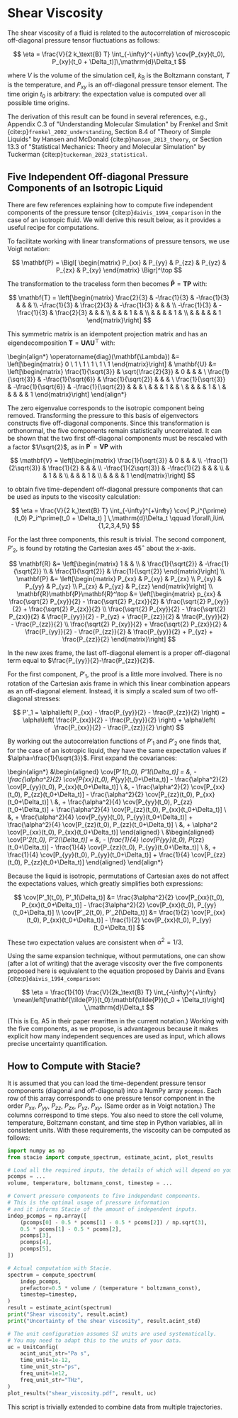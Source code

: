 # Shear Viscosity

The shear viscosity of a fluid is related to the autocorrelation
of microscopic off-diagonal pressure tensor fluctuations as follows:

$$
    \eta = \frac{V}{2 k_\text{B} T}
           \int_{-\infty}^{+\infty}
           \cov[P_{xy}(t_0), P_{xy}(t_0 + \Delta_t)]\,\mathrm{d}\Delta_t
$$

where $V$ is the volume of the simulation cell,
$k_\text{B}$ is the Boltzmann constant,
$T$ is the temperature,
and $P_{xy}$ is an off-diagonal pressure tensor element.
The time origin $t_0$ is arbitrary:
the expectation value is computed over all possible time origins.

The derivation of this result can be found in several references, e.g.,
Appendix C.3 of "Understanding Molecular Simulation"
by Frenkel and Smit {cite:p}`frenkel_2002_understanding`,
Section 8.4 of "Theory of Simple Liquids"
by Hansen and McDonald {cite:p}`hansen_2013_theory`,
or Section 13.3 of "Statistical Mechanics: Theory and Molecular Simulation"
by Tuckerman {cite:p}`tuckerman_2023_statistical`.


## Five Independent Off-diagonal Pressure Components of an Isotropic Liquid

There are few references explaining how to compute
five independent components of the pressure tensor {cite:p}`daivis_1994_comparison`
in the case of an isotropic fluid.
We will derive this result below, as it provides a useful recipe for computations.

To facilitate working with linear transformations of pressure tensors,
we use Voigt notation:

$$
    \mathbf{P} =
    \Bigl[
        \begin{matrix}
            P_{xx} & P_{yy} & P_{zz} & P_{yz} & P_{zx} & P_{xy}
        \end{matrix}
    \Bigr]^\top
$$

The transformation to the traceless form then becomes
$\mathbf{\tilde{P}} = \mathbf{T} \mathbf{P}$ with:

$$
    \mathbf{T} =
    \left[\begin{matrix}
        \frac{2}{3} & -\frac{1}{3} & -\frac{1}{3} & & &
        \\
        -\frac{1}{3} & \frac{2}{3} & -\frac{1}{3} & & &
        \\
        -\frac{1}{3} & -\frac{1}{3} & \frac{2}{3} & & &
        \\
        & & & 1 & &
        \\
        & & & & 1 &
        \\
        & & & & & 1
   \end{matrix}\right]
$$

This symmetric matrix is an idempotent projection matrix and has an eigendecomposition
$\mathbf{T}=\mathbf{U}\mathbf{\Lambda}\mathbf{U}^\top$ with:

\begin{align*}
    \operatorname{diag}(\mathbf{\Lambda}) &=
    \left[\begin{matrix}
        0 \\ 1 \\ 1 \\ 1 \\ 1 \\ 1
    \end{matrix}\right]
    &
    \mathbf{U} &=
    \left[\begin{matrix}
        \frac{1}{\sqrt{3}} & \sqrt{\frac{2}{3}} & 0 & & &
        \\
        \frac{1}{\sqrt{3}} & -\frac{1}{\sqrt{6}} & \frac{1}{\sqrt{2}} & & &
        \\
        \frac{1}{\sqrt{3}} & -\frac{1}{\sqrt{6}} & -\frac{1}{\sqrt{2}} & & &
        \\
        & & & 1 & &
        \\
        & & & & 1 &
        \\
        & & & & & 1
    \end{matrix}\right]
\end{align*}

The zero eigenvalue corresponds to the isotropic component being removed.
Transforming the pressure to this basis of eigenvectors constructs five off-diagonal components.
Since this transformation is orthonormal, the five components remain statistically uncorrelated.
It can be shown that the two first off-diagonal components must be rescaled
with a factor $1/\sqrt{2}$, as in $\mathbf{P}^\prime = \mathbf{V} \mathbf{P}$ with

$$
    \mathbf{V} =
    \left[\begin{matrix}
        \frac{1}{\sqrt{3}} & 0 & & &
        \\
        -\frac{1}{2\sqrt{3}} & \frac{1}{2} & & &
        \\
        -\frac{1}{2\sqrt{3}} & -\frac{1}{2} & & &
        \\
        & & 1 & &
        \\
        & & & 1 &
        \\
        & & & & 1
    \end{matrix}\right]
$$

to obtain five time-dependent off-diagonal pressure components
that can be used as inputs to the viscosity calculation:

$$
    \eta =
    \frac{V}{2 k_\text{B} T}
    \int_{-\infty}^{+\infty}
    \cov[
        P_i^{\prime}(t_0) P_i^\prime(t_0 + \Delta_t)
    ]
    \,\mathrm{d}\Delta_t
    \qquad
    \forall\,i\in\{1,2,3,4,5\}
$$

For the last three components, this result is trivial.
The second component, $P'_2$, is found by rotating the Cartesian axes $45^\circ$ about the $x$-axis.

$$
    \mathbf{R} &= \left[\begin{matrix}
        1 & & \\
        & \frac{1}{\sqrt{2}} & -\frac{1}{\sqrt{2}} \\
        & \frac{1}{\sqrt{2}} & \frac{1}{\sqrt{2}}
    \end{matrix}\right]
    \\
    \mathbf{P} &= \left[\begin{matrix}
        P_{xx} & P_{xy} & P_{zx} \\
        P_{xy} & P_{yy} & P_{yz} \\
        P_{zx} & P_{yz} & P_{zz}
    \end{matrix}\right]
    \\
    \mathbf{R}\mathbf{P}\mathbf{R}^\top &= \left[\begin{matrix}
        p_{xx} &
        \frac{\sqrt{2} P_{xy}}{2} - \frac{\sqrt{2} P_{zx}}{2} &
        \frac{\sqrt{2} P_{xy}}{2} + \frac{\sqrt{2} P_{zx}}{2}
        \\
        \frac{\sqrt{2} P_{xy}}{2} - \frac{\sqrt{2} P_{zx}}{2} &
        \frac{P_{yy}}{2} - P_{yz} + \frac{P_{zz}}{2} &
        \frac{P_{yy}}{2} - \frac{P_{zz}}{2}
        \\
        \frac{\sqrt{2} P_{xy}}{2} + \frac{\sqrt{2} P_{zx}}{2} &
        \frac{P_{yy}}{2} - \frac{P_{zz}}{2} &
        \frac{P_{yy}}{2} + P_{yz} + \frac{P_{zz}}{2}
    \end{matrix}\right]
$$

In the new axes frame, the last off-diagonal element is a proper off-diagonal term equal to
$\frac{P_{yy}}{2}-\frac{P_{zz}}{2}$.

For the first component, $P'_1$, the proof is a little more involved.
There is no rotation of the Cartesian axis frame
in which this linear combination appears as an off-diagonal element.
Instead, it is simply a scaled sum of two off-diagonal stresses:

$$
    P'_1 = \alpha\left(
        P_{xx} - \frac{P_{yy}}{2} - \frac{P_{zz}}{2}
    \right) = \alpha\left(
        \frac{P_{xx}}{2} - \frac{P_{yy}}{2}
    \right) + \alpha\left(
        \frac{P_{xx}}{2} - \frac{P_{zz}}{2}
    \right)
$$

By working out the autocorrelation functions of $P'_1$ and $P'_2$ one finds that,
for the case of an isotropic liquid,
they have the same expectation values if $\alpha=\frac{1}{\sqrt{3}}$.
First expand the covariances:

\begin{align*}
&\begin{aligned}
    \cov[P'_1(t_0), P'_1(\Delta_t)] =
    &\,
        - \frac{\alpha^2}{2} \cov[P_{xx}(t_0), P_{yy}(t_0+\Delta_t)]
        - \frac{\alpha^2}{2} \cov[P_{yy}(t_0), P_{xx}(t_0+\Delta_t)]
    \\
    &\,
        - \frac{\alpha^2}{2} \cov[P_{xx}(t_0), P_{zz}(t_0+\Delta_t)]
        - \frac{\alpha^2}{2} \cov[P_{zz}(t_0), P_{xx}(t_0+\Delta_t)]
    \\
    &\,
        + \frac{\alpha^2}{4} \cov[P_{yy}(t_0), P_{zz}(t_0+\Delta_t)]
        + \frac{\alpha^2}{4} \cov[P_{zz}(t_0), P_{xx}(t_0+\Delta_t)]
    \\
    &\,
        + \frac{\alpha^2}{4} \cov[P_{yy}(t_0), P_{yy}(t_0+\Delta_t)]
        + \frac{\alpha^2}{4} \cov[P_{zz}(t_0), P_{zz}(t_0+\Delta_t)]
    \\
    &\,
        + \alpha^2 \cov[P_{xx}(t_0), P_{xx}(t_0+\Delta_t)]
\end{aligned}
\\
&\begin{aligned}
    \cov[P'_2(t_0), P'_2(\Delta_t)] =
    &\,
        - \frac{1}{4} \cov[P_{yy}(t_0), P_{zz}(t_0+\Delta_t)]
        - \frac{1}{4} \cov[P_{zz}(t_0), P_{yy}(t_0+\Delta_t)]
    \\
    &\,
        + \frac{1}{4} \cov[P_{yy}(t_0), P_{yy}(t_0+\Delta_t)]
        + \frac{1}{4} \cov[P_{zz}(t_0), P_{zz}(t_0+\Delta_t)]
\end{aligned}
\end{align*}

Because the liquid is isotropic, permutations of Cartesian axes do not affect the expectations values, which greatly simplifies both expressions:

$$
    \cov[P'_1(t_0), P'_1(\Delta_t)] &=
        \frac{3\alpha^2}{2} \cov[P_{xx}(t_0), P_{xx}(t_0+\Delta_t)]
        - \frac{3\alpha^2}{2} \cov[P_{xx}(t_0), P_{yy}(t_0+\Delta_t)]
    \\
    \cov[P'_2(t_0), P'_2(\Delta_t)] &=
        \frac{1}{2} \cov[P_{xx}(t_0), P_{xx}(t_0+\Delta_t)]
        - \frac{1}{2} \cov[P_{xx}(t_0), P_{yy}(t_0+\Delta_t)]
$$

These two expectation values are consistent when $\alpha^2 = 1/3$.

Using the same expansion technique, without permutations, one can show (after a lot of writing)
that the average viscosity over the five components proposed here is equivalent to
the equation proposed by Daivis and Evans {cite:p}`daivis_1994_comparison`:

$$
    \eta = \frac{1}{10} \frac{V}{2k_\text{B} T} \int_{-\infty}^{+\infty}
        \mean\left[\mathbf{\tilde{P}}(t_0):\mathbf{\tilde{P}}(t_0 + \Delta_t)\right]
        \,\mathrm{d}\Delta_t
$$

(This is Eq. A5 in their paper rewritten in the current notation.)
Working with the five components, as we propose, is advantageous because it makes explicit
how many independent sequences are used as input, which allows precise uncertainty quantification.

## How to Compute with Stacie?

It is assumed that you can load the time-dependent pressure tensor components
(diagonal and off-diagonal) into a NumPy array `pcomps`.
Each row of this array corresponds to one pressure tensor component
in the order $P_{xx}$, $P_{yy}$, $P_{zz}$, $P_{zx}$, $P_{yz}$, $P_{xy}$.
(Same order as in Voigt notation.)
The columns correspond to time steps.
You also need to store the cell volume, temperature,
Boltzmann constant, and time step in Python variables,
all in consistent units.
With these requirements, the viscosity can be computed as follows:

```python
import numpy as np
from stacie import compute_spectrum, estimate_acint, plot_results

# Load all the required inputs, the details of which will depend on your use case.
pcomps = ...
volume, temperature, boltzmann_const, timestep = ...

# Convert pressure components to five independent components.
# This is the optimal usage of pressure information
# and it informs Stacie of the amount of independent inputs.
indep_pcomps = np.array([
    (pcomps[0] - 0.5 * pcoms[1] - 0.5 * pcoms[2]) / np.sqrt(3),
    0.5 * pcoms[1] - 0.5 * pcoms[2],
    pcomps[3],
    pcomps[4],
    pcomps[5],
])

# Actual computation with Stacie.
spectrum = compute_spectrum(
    indep_pcomps,
    prefactor=0.5 * volume / (temperature * boltzmann_const),
    timestep=timestep,
)
result = estimate_acint(spectrum)
print("Shear viscosity", result.acint)
print("Uncertainty of the shear viscosity", result.acint_std)

# The unit configuration assumes SI units are used systematically.
# You may need to adapt this to the units of your data.
uc = UnitConfig(
    acint_unit_str="Pa s",
    time_unit=1e-12,
    time_unit_str="ps",
    freq_unit=1e12,
    freq_unit_str="THz",
)
plot_results("shear_viscosity.pdf", result, uc)
```

This script is trivially extended to combine data from multiple trajectories.
